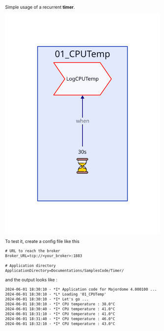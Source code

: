 Simple usage of a recurrent **timer**.

![Objects in this example](Diagram.svg)

To test it, create a config file like this

	# URL to reach the broker
	Broker_URL=tcp://<your_broker>:1883

	# Application directory
	ApplicationDirectory=Documentations/SamplesCode/Timer/

and the output looks like :

	2024-06-01 18:30:10 - *I* Application code for Majordome 4.000100 ...
	2024-06-01 18:30:10 - *L* Loading '01_CPUTemp'
	2024-06-01 18:30:10 - *I* Let's go ...
	2024-06-01 18:30:10 - *I* CPU temperature : 38.0°C
	2024-06-01 18:30:40 - *I* CPU temperature : 41.0°C
	2024-06-01 18:31:10 - *I* CPU temperature : 41.0°C
	2024-06-01 18:31:40 - *I* CPU temperature : 46.0°C
	2024-06-01 18:32:10 - *I* CPU temperature : 43.0°C
